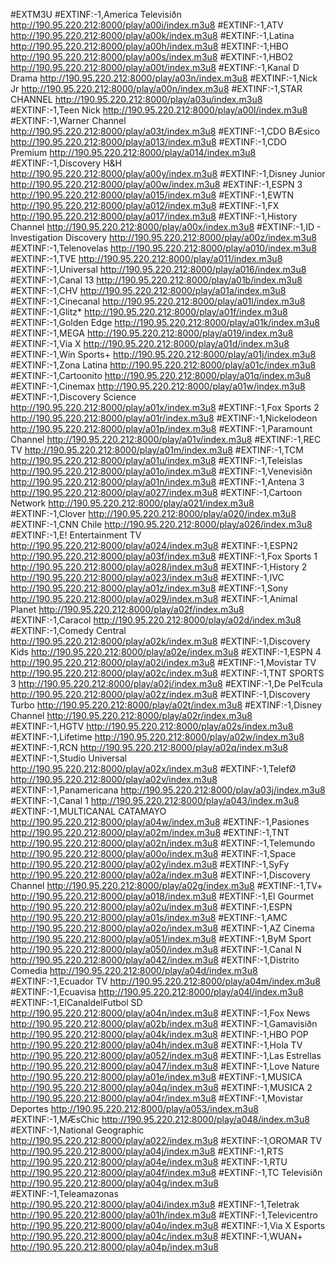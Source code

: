 #EXTM3U
#EXTINF:-1,America Televisiðn
http://190.95.220.212:8000/play/a00i/index.m3u8
#EXTINF:-1,ATV
http://190.95.220.212:8000/play/a00k/index.m3u8
#EXTINF:-1,Latina
http://190.95.220.212:8000/play/a00h/index.m3u8
#EXTINF:-1,HBO
http://190.95.220.212:8000/play/a00s/index.m3u8
#EXTINF:-1,HBO2
http://190.95.220.212:8000/play/a00t/index.m3u8
#EXTINF:-1,Kanal D Drama
http://190.95.220.212:8000/play/a03n/index.m3u8
#EXTINF:-1,Nick Jr
http://190.95.220.212:8000/play/a00n/index.m3u8
#EXTINF:-1,STAR CHANNEL
http://190.95.220.212:8000/play/a03u/index.m3u8
#EXTINF:-1,Teen Nick
http://190.95.220.212:8000/play/a00l/index.m3u8
#EXTINF:-1,Warner Channel
http://190.95.220.212:8000/play/a03t/index.m3u8
#EXTINF:-1,CDO BÆsico
http://190.95.220.212:8000/play/a013/index.m3u8
#EXTINF:-1,CDO Premium
http://190.95.220.212:8000/play/a014/index.m3u8
#EXTINF:-1,Discovery H&H
http://190.95.220.212:8000/play/a00y/index.m3u8
#EXTINF:-1,Disney Junior
http://190.95.220.212:8000/play/a00w/index.m3u8
#EXTINF:-1,ESPN 3
http://190.95.220.212:8000/play/a015/index.m3u8
#EXTINF:-1,EWTN
http://190.95.220.212:8000/play/a012/index.m3u8
#EXTINF:-1,FX
http://190.95.220.212:8000/play/a017/index.m3u8
#EXTINF:-1,History Channel
http://190.95.220.212:8000/play/a00x/index.m3u8
#EXTINF:-1,ID - Investigation Discovery
http://190.95.220.212:8000/play/a00z/index.m3u8
#EXTINF:-1,Telenovelas
http://190.95.220.212:8000/play/a010/index.m3u8
#EXTINF:-1,TVE
http://190.95.220.212:8000/play/a011/index.m3u8
#EXTINF:-1,Universal
http://190.95.220.212:8000/play/a016/index.m3u8
#EXTINF:-1,Canal 13
http://190.95.220.212:8000/play/a01b/index.m3u8
#EXTINF:-1,CHV
http://190.95.220.212:8000/play/a01a/index.m3u8
#EXTINF:-1,Cinecanal
http://190.95.220.212:8000/play/a01l/index.m3u8
#EXTINF:-1,Glitz*
http://190.95.220.212:8000/play/a01f/index.m3u8
#EXTINF:-1,Golden Edge
http://190.95.220.212:8000/play/a01k/index.m3u8
#EXTINF:-1,MEGA
http://190.95.220.212:8000/play/a019/index.m3u8
#EXTINF:-1,Via X
http://190.95.220.212:8000/play/a01d/index.m3u8
#EXTINF:-1,Win Sports+
http://190.95.220.212:8000/play/a01j/index.m3u8
#EXTINF:-1,Zona Latina
http://190.95.220.212:8000/play/a01c/index.m3u8
#EXTINF:-1,Cartoonito
http://190.95.220.212:8000/play/a01q/index.m3u8
#EXTINF:-1,Cinemax
http://190.95.220.212:8000/play/a01w/index.m3u8
#EXTINF:-1,Discovery Science
http://190.95.220.212:8000/play/a01x/index.m3u8
#EXTINF:-1,Fox Sports 2
http://190.95.220.212:8000/play/a01r/index.m3u8
#EXTINF:-1,Nickelodeon
http://190.95.220.212:8000/play/a01p/index.m3u8
#EXTINF:-1,Paramount Channel
http://190.95.220.212:8000/play/a01v/index.m3u8
#EXTINF:-1,REC TV
http://190.95.220.212:8000/play/a01m/index.m3u8
#EXTINF:-1,TCM
http://190.95.220.212:8000/play/a01u/index.m3u8
#EXTINF:-1,Teleislas
http://190.95.220.212:8000/play/a01o/index.m3u8
#EXTINF:-1,Venevisiðn
http://190.95.220.212:8000/play/a01n/index.m3u8
#EXTINF:-1,Antena 3
http://190.95.220.212:8000/play/a027/index.m3u8
#EXTINF:-1,Cartoon Network
http://190.95.220.212:8000/play/a021/index.m3u8
#EXTINF:-1,Clover
http://190.95.220.212:8000/play/a020/index.m3u8
#EXTINF:-1,CNN Chile
http://190.95.220.212:8000/play/a026/index.m3u8
#EXTINF:-1,E! Entertainment TV
http://190.95.220.212:8000/play/a024/index.m3u8
#EXTINF:-1,ESPN2
http://190.95.220.212:8000/play/a03f/index.m3u8
#EXTINF:-1,Fox Sports 1
http://190.95.220.212:8000/play/a028/index.m3u8
#EXTINF:-1,History 2
http://190.95.220.212:8000/play/a023/index.m3u8
#EXTINF:-1,IVC
http://190.95.220.212:8000/play/a01z/index.m3u8
#EXTINF:-1,Sony
http://190.95.220.212:8000/play/a029/index.m3u8
#EXTINF:-1,Animal Planet
http://190.95.220.212:8000/play/a02f/index.m3u8
#EXTINF:-1,Caracol
http://190.95.220.212:8000/play/a02d/index.m3u8
#EXTINF:-1,Comedy Central
http://190.95.220.212:8000/play/a02k/index.m3u8
#EXTINF:-1,Discovery Kids
http://190.95.220.212:8000/play/a02e/index.m3u8
#EXTINF:-1,ESPN 4
http://190.95.220.212:8000/play/a02i/index.m3u8
#EXTINF:-1,Movistar TV
http://190.95.220.212:8000/play/a02c/index.m3u8
#EXTINF:-1,TNT SPORTS 3
http://190.95.220.212:8000/play/a02j/index.m3u8
#EXTINF:-1,De PelŦcula
http://190.95.220.212:8000/play/a02z/index.m3u8
#EXTINF:-1,Discovery Turbo
http://190.95.220.212:8000/play/a02t/index.m3u8
#EXTINF:-1,Disney Channel
http://190.95.220.212:8000/play/a02r/index.m3u8
#EXTINF:-1,HGTV
http://190.95.220.212:8000/play/a02s/index.m3u8
#EXTINF:-1,Lifetime
http://190.95.220.212:8000/play/a02w/index.m3u8
#EXTINF:-1,RCN
http://190.95.220.212:8000/play/a02q/index.m3u8
#EXTINF:-1,Studio Universal
http://190.95.220.212:8000/play/a02x/index.m3u8
#EXTINF:-1,TelefØ
http://190.95.220.212:8000/play/a02v/index.m3u8
#EXTINF:-1,Panamericana
http://190.95.220.212:8000/play/a03j/index.m3u8
#EXTINF:-1,Canal 1
http://190.95.220.212:8000/play/a043/index.m3u8
#EXTINF:-1,MULTICANAL CATAMAYO
http://190.95.220.212:8000/play/a04w/index.m3u8
#EXTINF:-1,Pasiones
http://190.95.220.212:8000/play/a02m/index.m3u8
#EXTINF:-1,TNT
http://190.95.220.212:8000/play/a02n/index.m3u8
#EXTINF:-1,Telemundo
http://190.95.220.212:8000/play/a00o/index.m3u8
#EXTINF:-1,Space
http://190.95.220.212:8000/play/a02y/index.m3u8
#EXTINF:-1,SyFy
http://190.95.220.212:8000/play/a02a/index.m3u8
#EXTINF:-1,Discovery Channel
http://190.95.220.212:8000/play/a02g/index.m3u8
#EXTINF:-1,TV+
http://190.95.220.212:8000/play/a018/index.m3u8
#EXTINF:-1,El Gourmet
http://190.95.220.212:8000/play/a02u/index.m3u8
#EXTINF:-1,ESPN
http://190.95.220.212:8000/play/a01s/index.m3u8
#EXTINF:-1,AMC
http://190.95.220.212:8000/play/a02o/index.m3u8
#EXTINF:-1,AZ Cinema
http://190.95.220.212:8000/play/a051/index.m3u8
#EXTINF:-1,ByM Sport
http://190.95.220.212:8000/play/a050/index.m3u8
#EXTINF:-1,Canal N
http://190.95.220.212:8000/play/a042/index.m3u8
#EXTINF:-1,Distrito Comedia
http://190.95.220.212:8000/play/a04d/index.m3u8
#EXTINF:-1,Ecuador TV
http://190.95.220.212:8000/play/a04m/index.m3u8
#EXTINF:-1,Ecuavisa
http://190.95.220.212:8000/play/a04l/index.m3u8
#EXTINF:-1,ElCanaldelFutbol SD
http://190.95.220.212:8000/play/a04n/index.m3u8
#EXTINF:-1,Fox News
http://190.95.220.212:8000/play/a02b/index.m3u8
#EXTINF:-1,Gamavisiðn
http://190.95.220.212:8000/play/a04k/index.m3u8
#EXTINF:-1,HBO POP
http://190.95.220.212:8000/play/a04h/index.m3u8
#EXTINF:-1,Hola TV
http://190.95.220.212:8000/play/a052/index.m3u8
#EXTINF:-1,Las Estrellas
http://190.95.220.212:8000/play/a047/index.m3u8
#EXTINF:-1,Love Nature
http://190.95.220.212:8000/play/a01e/index.m3u8
#EXTINF:-1,MUSICA
http://190.95.220.212:8000/play/a04q/index.m3u8
#EXTINF:-1,MUSICA 2
http://190.95.220.212:8000/play/a04r/index.m3u8
#EXTINF:-1,Movistar Deportes
http://190.95.220.212:8000/play/a053/index.m3u8
#EXTINF:-1,MÆsChic
http://190.95.220.212:8000/play/a048/index.m3u8
#EXTINF:-1,National Geographic
http://190.95.220.212:8000/play/a022/index.m3u8
#EXTINF:-1,OROMAR TV
http://190.95.220.212:8000/play/a04j/index.m3u8
#EXTINF:-1,RTS
http://190.95.220.212:8000/play/a04e/index.m3u8
#EXTINF:-1,RTU
http://190.95.220.212:8000/play/a04f/index.m3u8
#EXTINF:-1,TC Televisiðn
http://190.95.220.212:8000/play/a04g/index.m3u8
#EXTINF:-1,Teleamazonas
http://190.95.220.212:8000/play/a04i/index.m3u8
#EXTINF:-1,Teletrak
http://190.95.220.212:8000/play/a01h/index.m3u8
#EXTINF:-1,Televicentro
http://190.95.220.212:8000/play/a04o/index.m3u8
#EXTINF:-1,Via X Esports
http://190.95.220.212:8000/play/a04c/index.m3u8
#EXTINF:-1,WUAN+
http://190.95.220.212:8000/play/a04p/index.m3u8
